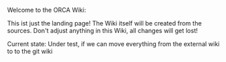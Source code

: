 Welcome to the ORCA Wiki:

This ist just the landing page! The Wiki itself will be created from the sources. Don't adjust anything in this Wiki, all changes will get lost!

Current state: Under test, if we can move everything from the external wiki to to the git wiki
